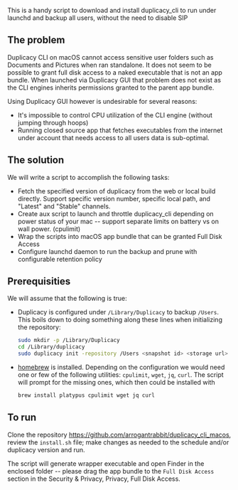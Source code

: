 This is a handy script to download and install duplicacy_cli to run under launchd and backup all users, without the need to disable SIP

## The problem

Duplicacy CLI on macOS cannot access sensitive user folders such as Documents and Pictures when ran standalone. It does not seem to be possible to grant full disk access to a naked executable that is not an app bundle. When launched via Duplicacy GUI that problem does not exist as the CLI engines inherits permissions granted to the parent app bundle.

Using Duplicacy GUI however is undesirable for several reasons:

- It's impossible to control CPU utilization of the CLI engine (without jumping through hoops)
- Running closed source app that fetches executables from the internet under account that needs access to all users data is sub-optimal.

## The solution

We will write a script to accomplish the following tasks:

- Fetch the specified version of duplicacy from the web or local build directly. Support specific version number, specific local path, and "Latest" and "Stable" channels.
- Create aux script to launch and throttle duplicacy_cli depending on power status of your mac -- support separate limits on battery vs on wall power. (cpulimit)
- Wrap the scripts into macOS app bundle that can be granted Full Disk Access
- Configure launchd daemon to run the backup and prune with configurable retention policy

## Prerequisities

We will assume that the following is true:
- Duplicacy is configured under `/Library/Duplicacy` to backup `/Users`. This boils down to doing something along these lines when initializing the repository:
    ```bash
    sudo mkdir -p /Library/Duplicacy
    cd /Library/duplicacy
    sudo duplicacy init -repository /Users <snapshot id> <storage url>
    ```
- [homebrew](https://brew.sh) is installed. Depending on the configuration we would need one or few of the following utilities: `cpulimit`, `wget`, `jq`, `curl`. The script will prompt for the missing ones, which then could be installed with
    ```bash
    brew install platypus cpulimit wget jq curl
    ```

## To run

Clone the repository https://github.com/arrogantrabbit/duplicacy_cli_macos, review the `install.sh` file; make changes as needed to the schedule and/or duplicacy version and run.

The script will generate wrapper executable and open Finder in the enclosed folder -- please drag the app bundle to the `Full Disk Access` section in the Security & Privacy, Privacy, Full Disk Access.
